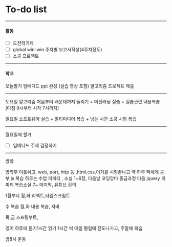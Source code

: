 # To-do list

----------------
#### 활동

- [ ] 도전학기제
- [ ] global win-win 주차별 보고서작성(4주차정도)
- [ ] 소공 프로젝트

-------------
#### 학교

오늘할거
임베디드 ppt 완성 (실습 영상 포함)
알고리즘 프로젝트 제출


-------------------
토요일
알고리즘 처음부터 배운데까지 돌리기 + 머신러닝 실습 + 실습관련 내용복습 (아침 9시부터 시작 7시까지)

일요일
소프트웨어 실습 + 멀티미디어 복습 + 남는 시간 소공 시험 복습

---------------
월요일에  할거

- [ ] 임베디드 주제 결정하기

-------------
방학

방학후 이틀쉬고,
web, port, http 등 ,html,css,이거를 시험끝나고 약 하루 빡세게 공부
js 복습 하루는 수업 피피티 , 소실 1~6장, 다음날 코딩앙마 중급과정
다음 jquery 피피티 복습소실 7~ 마지막, 유튜브 강의

1월부터 
월,화 
리엑트,타입스크립트 

수 
복습 월,화 내용 복습, 자바

목,금 
스프링부트, 

영어 하루에 듣기1시간 읽기 1시간 씩 매일
평일에 진도나가고, 주말에 복습

밤8시 운동